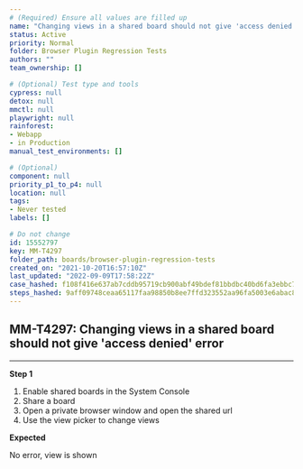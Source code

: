```yaml
---
# (Required) Ensure all values are filled up
name: "Changing views in a shared board should not give 'access denied' error"
status: Active
priority: Normal
folder: Browser Plugin Regression Tests
authors: ""
team_ownership: []

# (Optional) Test type and tools
cypress: null
detox: null
mmctl: null
playwright: null
rainforest: 
- Webapp
- in Production
manual_test_environments: []

# (Optional)
component: null
priority_p1_to_p4: null
location: null
tags: 
- Never tested
labels: []

# Do not change
id: 15552797
key: MM-T4297
folder_path: boards/browser-plugin-regression-tests
created_on: "2021-10-20T16:57:10Z"
last_updated: "2022-09-09T17:58:22Z"
case_hashed: f108f416e637ab7cddb95719cb900abf49bdef81bbdbc40bd6fa3ebbc7fc50ca3c35ff4cd2cb3e3e7a03509db1fe9712
steps_hashed: 9aff09748ceaa65117faa98850b8ee7ffd323552aa96fa5003e6abac802dcfc5db9f4a9b988420c30e98870b81cd2ac9
---
```


## MM-T4297: Changing views in a shared board should not give 'access denied' error

---

**Step 1**

1. Enable shared boards in the System Console
2. Share a board
3. Open a private browser window and open the shared url
4. Use the view picker to change views

**Expected**

No error, view is shown
